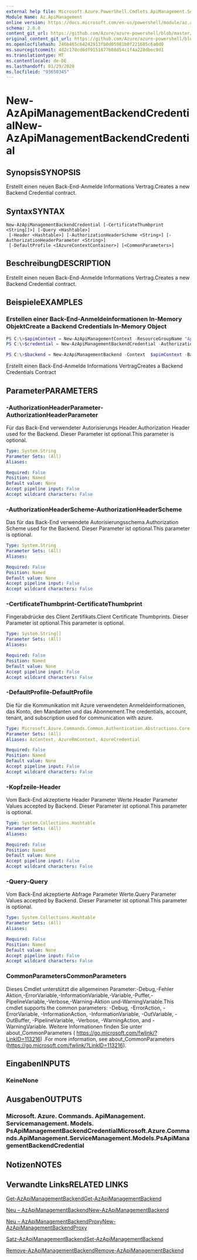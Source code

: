```yaml
---
external help file: Microsoft.Azure.PowerShell.Cmdlets.ApiManagement.ServiceManagement.dll-Help.xml
Module Name: Az.ApiManagement
online version: https://docs.microsoft.com/en-us/powershell/module/az.apimanagement/new-azapimanagementbackendcredential
schema: 2.0.0
content_git_url: https://github.com/Azure/azure-powershell/blob/master/src/ApiManagement/ApiManagement/help/New-AzApiManagementBackendCredential.md
original_content_git_url: https://github.com/Azure/azure-powershell/blob/master/src/ApiManagement/ApiManagement/help/New-AzApiManagementBackendCredential.md
ms.openlocfilehash: 246b465c64242913fb0d05981b0f221605c6a0d0
ms.sourcegitcommit: 4d2c178cd6df9151877b08d54c1f4a228dbec9d1
ms.translationtype: MT
ms.contentlocale: de-DE
ms.lasthandoff: 01/29/2020
ms.locfileid: "93650345"
---
```

# <span data-ttu-id="5f9bc-101">New-AzApiManagementBackendCredential</span><span class="sxs-lookup"><span data-stu-id="5f9bc-101">New-AzApiManagementBackendCredential</span></span>

## <span data-ttu-id="5f9bc-102">Synopsis</span><span class="sxs-lookup"><span data-stu-id="5f9bc-102">SYNOPSIS</span></span>
<span data-ttu-id="5f9bc-103">Erstellt einen neuen Back-End-Anmelde Informations Vertrag.</span><span class="sxs-lookup"><span data-stu-id="5f9bc-103">Creates a new Backend Credential contract.</span></span>

## <span data-ttu-id="5f9bc-104">Syntax</span><span class="sxs-lookup"><span data-stu-id="5f9bc-104">SYNTAX</span></span>

```
New-AzApiManagementBackendCredential [-CertificateThumbprint <String[]>] [-Query <Hashtable>]
 [-Header <Hashtable>] [-AuthorizationHeaderScheme <String>] [-AuthorizationHeaderParameter <String>]
 [-DefaultProfile <IAzureContextContainer>] [<CommonParameters>]
```

## <span data-ttu-id="5f9bc-105">Beschreibung</span><span class="sxs-lookup"><span data-stu-id="5f9bc-105">DESCRIPTION</span></span>
<span data-ttu-id="5f9bc-106">Erstellt einen neuen Back-End-Anmelde Informations Vertrag.</span><span class="sxs-lookup"><span data-stu-id="5f9bc-106">Creates a new Backend Credential contract.</span></span>

## <span data-ttu-id="5f9bc-107">Beispiele</span><span class="sxs-lookup"><span data-stu-id="5f9bc-107">EXAMPLES</span></span>

### <span data-ttu-id="5f9bc-108">Erstellen einer Back-End-Anmeldeinformationen In-Memory Objekt</span><span class="sxs-lookup"><span data-stu-id="5f9bc-108">Create a Backend Credentials In-Memory Object</span></span>
```powershell
PS C:\>$apimContext = New-AzApiManagementContext -ResourceGroupName "Api-Default-WestUS" -ServiceName "contoso"
PS C:\>$credential = New-AzApiManagementBackendCredential -AuthorizationHeaderScheme basic -AuthorizationHeaderParameter opensesame -Query @{"sv" = @('xx', 'bb'); "sr" = @('cc')} -Header @{"x-my-1" = @('val1', 'val2')}

PS C:\>$backend = New-AzApiManagementBackend -Context  $apimContext -BackendId 123 -Url 'https://contoso.com/awesomeapi' -Protocol http -Title "first backend" -SkipCertificateChainValidation $true -Credential $credential -Description "my backend"
```

<span data-ttu-id="5f9bc-109">Erstellt einen Back-End-Anmelde Informations Vertrag</span><span class="sxs-lookup"><span data-stu-id="5f9bc-109">Creates a Backend Credentials Contract</span></span>

## <span data-ttu-id="5f9bc-110">Parameter</span><span class="sxs-lookup"><span data-stu-id="5f9bc-110">PARAMETERS</span></span>

### <span data-ttu-id="5f9bc-111">-AuthorizationHeaderParameter</span><span class="sxs-lookup"><span data-stu-id="5f9bc-111">-AuthorizationHeaderParameter</span></span>
<span data-ttu-id="5f9bc-112">Für das Back-End verwendeter Autorisierungs Header.</span><span class="sxs-lookup"><span data-stu-id="5f9bc-112">Authorization Header used for the Backend.</span></span>
<span data-ttu-id="5f9bc-113">Dieser Parameter ist optional.</span><span class="sxs-lookup"><span data-stu-id="5f9bc-113">This parameter is optional.</span></span>

```yaml
Type: System.String
Parameter Sets: (All)
Aliases:

Required: False
Position: Named
Default value: None
Accept pipeline input: False
Accept wildcard characters: False
```

### <span data-ttu-id="5f9bc-114">-AuthorizationHeaderScheme</span><span class="sxs-lookup"><span data-stu-id="5f9bc-114">-AuthorizationHeaderScheme</span></span>
<span data-ttu-id="5f9bc-115">Das für das Back-End verwendete Autorisierungsschema.</span><span class="sxs-lookup"><span data-stu-id="5f9bc-115">Authorization Scheme used for the Backend.</span></span>
<span data-ttu-id="5f9bc-116">Dieser Parameter ist optional.</span><span class="sxs-lookup"><span data-stu-id="5f9bc-116">This parameter is optional.</span></span>

```yaml
Type: System.String
Parameter Sets: (All)
Aliases:

Required: False
Position: Named
Default value: None
Accept pipeline input: False
Accept wildcard characters: False
```

### <span data-ttu-id="5f9bc-117">-CertificateThumbprint</span><span class="sxs-lookup"><span data-stu-id="5f9bc-117">-CertificateThumbprint</span></span>
<span data-ttu-id="5f9bc-118">Fingerabdrücke des Client Zertifikats.</span><span class="sxs-lookup"><span data-stu-id="5f9bc-118">Client Certificate Thumbprints.</span></span>
<span data-ttu-id="5f9bc-119">Dieser Parameter ist optional.</span><span class="sxs-lookup"><span data-stu-id="5f9bc-119">This parameter is optional.</span></span>

```yaml
Type: System.String[]
Parameter Sets: (All)
Aliases:

Required: False
Position: Named
Default value: None
Accept pipeline input: False
Accept wildcard characters: False
```

### <span data-ttu-id="5f9bc-120">-DefaultProfile</span><span class="sxs-lookup"><span data-stu-id="5f9bc-120">-DefaultProfile</span></span>
<span data-ttu-id="5f9bc-121">Die für die Kommunikation mit Azure verwendeten Anmeldeinformationen, das Konto, den Mandanten und das Abonnement.</span><span class="sxs-lookup"><span data-stu-id="5f9bc-121">The credentials, account, tenant, and subscription used for communication with azure.</span></span>

```yaml
Type: Microsoft.Azure.Commands.Common.Authentication.Abstractions.Core.IAzureContextContainer
Parameter Sets: (All)
Aliases: AzContext, AzureRmContext, AzureCredential

Required: False
Position: Named
Default value: None
Accept pipeline input: False
Accept wildcard characters: False
```

### <span data-ttu-id="5f9bc-122">-Kopfzeile</span><span class="sxs-lookup"><span data-stu-id="5f9bc-122">-Header</span></span>
<span data-ttu-id="5f9bc-123">Vom Back-End akzeptierte Header Parameter Werte.</span><span class="sxs-lookup"><span data-stu-id="5f9bc-123">Header Parameter Values accepted by Backend.</span></span>
<span data-ttu-id="5f9bc-124">Dieser Parameter ist optional.</span><span class="sxs-lookup"><span data-stu-id="5f9bc-124">This parameter is optional.</span></span>

```yaml
Type: System.Collections.Hashtable
Parameter Sets: (All)
Aliases:

Required: False
Position: Named
Default value: None
Accept pipeline input: False
Accept wildcard characters: False
```

### <span data-ttu-id="5f9bc-125">-Query</span><span class="sxs-lookup"><span data-stu-id="5f9bc-125">-Query</span></span>
<span data-ttu-id="5f9bc-126">Vom Back-End akzeptierte Abfrage Parameter Werte.</span><span class="sxs-lookup"><span data-stu-id="5f9bc-126">Query Parameter Values accepted by Backend.</span></span>
<span data-ttu-id="5f9bc-127">Dieser Parameter ist optional.</span><span class="sxs-lookup"><span data-stu-id="5f9bc-127">This parameter is optional.</span></span>

```yaml
Type: System.Collections.Hashtable
Parameter Sets: (All)
Aliases:

Required: False
Position: Named
Default value: None
Accept pipeline input: False
Accept wildcard characters: False
```

### <span data-ttu-id="5f9bc-128">CommonParameters</span><span class="sxs-lookup"><span data-stu-id="5f9bc-128">CommonParameters</span></span>
<span data-ttu-id="5f9bc-129">Dieses Cmdlet unterstützt die allgemeinen Parameter:-Debug,-Fehler Aktion,-ErrorVariable,-InformationVariable,-Variable,-Puffer,-PipelineVariable,-Verbose,-Warning-Aktion und-WarningVariable.</span><span class="sxs-lookup"><span data-stu-id="5f9bc-129">This cmdlet supports the common parameters: -Debug, -ErrorAction, -ErrorVariable, -InformationAction, -InformationVariable, -OutVariable, -OutBuffer, -PipelineVariable, -Verbose, -WarningAction, and -WarningVariable.</span></span> <span data-ttu-id="5f9bc-130">Weitere Informationen finden Sie unter about_CommonParameters ( https://go.microsoft.com/fwlink/?LinkID=113216) .</span><span class="sxs-lookup"><span data-stu-id="5f9bc-130">For more information, see about_CommonParameters (https://go.microsoft.com/fwlink/?LinkID=113216).</span></span>

## <span data-ttu-id="5f9bc-131">Eingaben</span><span class="sxs-lookup"><span data-stu-id="5f9bc-131">INPUTS</span></span>

### <span data-ttu-id="5f9bc-132">Keine</span><span class="sxs-lookup"><span data-stu-id="5f9bc-132">None</span></span>

## <span data-ttu-id="5f9bc-133">Ausgaben</span><span class="sxs-lookup"><span data-stu-id="5f9bc-133">OUTPUTS</span></span>

### <span data-ttu-id="5f9bc-134">Microsoft. Azure. Commands. ApiManagement. Servicemanagement. Models. PsApiManagementBackendCredential</span><span class="sxs-lookup"><span data-stu-id="5f9bc-134">Microsoft.Azure.Commands.ApiManagement.ServiceManagement.Models.PsApiManagementBackendCredential</span></span>

## <span data-ttu-id="5f9bc-135">Notizen</span><span class="sxs-lookup"><span data-stu-id="5f9bc-135">NOTES</span></span>

## <span data-ttu-id="5f9bc-136">Verwandte Links</span><span class="sxs-lookup"><span data-stu-id="5f9bc-136">RELATED LINKS</span></span>

[<span data-ttu-id="5f9bc-137">Get-AzApiManagementBackend</span><span class="sxs-lookup"><span data-stu-id="5f9bc-137">Get-AzApiManagementBackend</span></span>](./Get-AzApiManagementBackend)

[<span data-ttu-id="5f9bc-138">Neu – AzApiManagementBackend</span><span class="sxs-lookup"><span data-stu-id="5f9bc-138">New-AzApiManagementBackend</span></span>](./New-AzApiManagementBackend.md)

[<span data-ttu-id="5f9bc-139">Neu – AzApiManagementBackendProxy</span><span class="sxs-lookup"><span data-stu-id="5f9bc-139">New-AzApiManagementBackendProxy</span></span>](./New-AzApiManagementBackendProxy.md)

[<span data-ttu-id="5f9bc-140">Satz-AzApiManagementBackend</span><span class="sxs-lookup"><span data-stu-id="5f9bc-140">Set-AzApiManagementBackend</span></span>](./Set-AzApiManagementBackend.md)

[<span data-ttu-id="5f9bc-141">Remove-AzApiManagementBackend</span><span class="sxs-lookup"><span data-stu-id="5f9bc-141">Remove-AzApiManagementBackend</span></span>](./Remove-AzApiManagementBackend.md)

